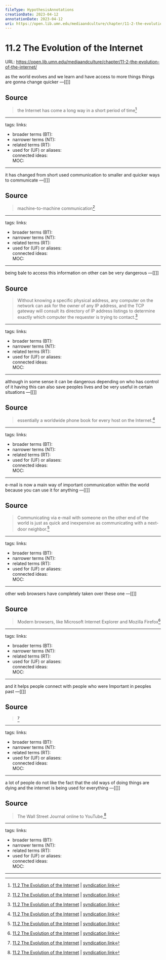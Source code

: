 ```yaml
---
fileType: HypothesisAnnotations
creationDate: 2023-04-12 
annotationDate: 2023-04-12
uri: https://open.lib.umn.edu/mediaandculture/chapter/11-2-the-evolution-of-the-internet/
---
```

# 11.2 The Evolution of the Internet
URL: https://open.lib.umn.edu/mediaandculture/chapter/11-2-the-evolution-of-the-internet/

as the world evolves and we learn and have access to more things things are gonna change quicker
&mdash;[[]]

## Source 
> the Internet has come a long way in a short period of time[^1]

[^1]: [11.2 The Evolution of the Internet](https://open.lib.umn.edu/mediaandculture/chapter/11-2-the-evolution-of-the-internet/) | [syndication link](tk) 

---
tags: 
links:  
- broader terms (BT):  
- narrower terms (NT):  
- related terms (RT):  
- used for (UF) or aliases:  
connected ideas:  
MOC:  

---
it has changed from short used communication to smaller and quicker ways to communicate 
&mdash;[[]]

## Source 
> machine-to-machine communication[^1]

[^1]: [11.2 The Evolution of the Internet](https://open.lib.umn.edu/mediaandculture/chapter/11-2-the-evolution-of-the-internet/) | [syndication link](tk) 

---
tags: 
links:  
- broader terms (BT):  
- narrower terms (NT):  
- related terms (RT):  
- used for (UF) or aliases:  
connected ideas:  
MOC:  

---
being bale to access this information on other can be very dangerous 
&mdash;[[]]

## Source 
> Without knowing a specific physical address, any computer on the network can ask for the owner of any IP address, and the TCP gateway will consult its directory of IP address listings to determine exactly which computer the requester is trying to contact.[^1]

[^1]: [11.2 The Evolution of the Internet](https://open.lib.umn.edu/mediaandculture/chapter/11-2-the-evolution-of-the-internet/) | [syndication link](tk) 

---
tags: 
links:  
- broader terms (BT):  
- narrower terms (NT):  
- related terms (RT):  
- used for (UF) or aliases:  
connected ideas:  
MOC:  

---
although in some sense it can be dangerous depending on who has control of it having this can also save peoples lives and be very useful in certain situations 
&mdash;[[]]

## Source 
> essentially a worldwide phone book for every host on the Internet.[^1]

[^1]: [11.2 The Evolution of the Internet](https://open.lib.umn.edu/mediaandculture/chapter/11-2-the-evolution-of-the-internet/) | [syndication link](tk) 

---
tags: 
links:  
- broader terms (BT):  
- narrower terms (NT):  
- related terms (RT):  
- used for (UF) or aliases:  
connected ideas:  
MOC:  

---
e-mail is now a main way of important communication within the world because you can use it for anything
&mdash;[[]]

## Source 
> Communicating via e-mail with someone on the other end of the world is just as quick and inexpensive as communicating with a next-door neighbor.[^1]

[^1]: [11.2 The Evolution of the Internet](https://open.lib.umn.edu/mediaandculture/chapter/11-2-the-evolution-of-the-internet/) | [syndication link](tk) 

---
tags: 
links:  
- broader terms (BT):  
- narrower terms (NT):  
- related terms (RT):  
- used for (UF) or aliases:  
connected ideas:  
MOC:  

---
other web browsers have completely taken over these one
&mdash;[[]]

## Source 
> Modern browsers, like Microsoft Internet Explorer and Mozilla Firefox[^1]

[^1]: [11.2 The Evolution of the Internet](https://open.lib.umn.edu/mediaandculture/chapter/11-2-the-evolution-of-the-internet/) | [syndication link](tk) 

---
tags: 
links:  
- broader terms (BT):  
- narrower terms (NT):  
- related terms (RT):  
- used for (UF) or aliases:  
connected ideas:  
MOC:  

---
and it helps people connect with people who were Important in peoples past
&mdash;[[]]

## Source 
> [^1]

[^1]: [11.2 The Evolution of the Internet](https://open.lib.umn.edu/mediaandculture/chapter/11-2-the-evolution-of-the-internet/) | [syndication link](tk) 

---
tags: 
links:  
- broader terms (BT):  
- narrower terms (NT):  
- related terms (RT):  
- used for (UF) or aliases:  
connected ideas:  
MOC:  

---
a lot of people do not like the fact that the old ways of doing things are dying and the internet is being used for everything 
&mdash;[[]]

## Source 
> The Wall Street Journal online to YouTube,[^1]

[^1]: [11.2 The Evolution of the Internet](https://open.lib.umn.edu/mediaandculture/chapter/11-2-the-evolution-of-the-internet/) | [syndication link](tk) 

---
tags: 
links:  
- broader terms (BT):  
- narrower terms (NT):  
- related terms (RT):  
- used for (UF) or aliases:  
connected ideas:  
MOC:  

---
